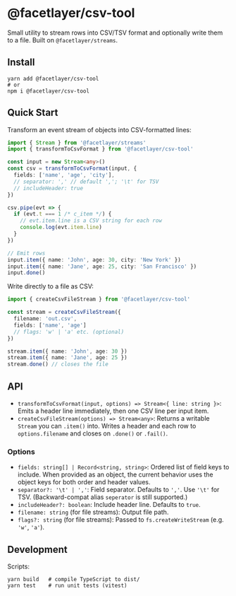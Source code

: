 # @facetlayer/csv-tool

Small utility to stream rows into CSV/TSV format and optionally write them to a file. Built on `@facetlayer/streams`.

## Install

```
yarn add @facetlayer/csv-tool
# or
npm i @facetlayer/csv-tool
```

## Quick Start

Transform an event stream of objects into CSV-formatted lines:

```ts
import { Stream } from '@facetlayer/streams'
import { transformToCsvFormat } from '@facetlayer/csv-tool'

const input = new Stream<any>()
const csv = transformToCsvFormat(input, {
  fields: ['name', 'age', 'city'],
  // separator: ',' // default ','; '\t' for TSV
  // includeHeader: true
})

csv.pipe(evt => {
  if (evt.t === 1 /* c_item */) {
    // evt.item.line is a CSV string for each row
    console.log(evt.item.line)
  }
})

// Emit rows
input.item({ name: 'John', age: 30, city: 'New York' })
input.item({ name: 'Jane', age: 25, city: 'San Francisco' })
input.done()
```

Write directly to a file as CSV:

```ts
import { createCsvFileStream } from '@facetlayer/csv-tool'

const stream = createCsvFileStream({
  filename: 'out.csv',
  fields: ['name', 'age']
  // flags: 'w' | 'a' etc. (optional)
})

stream.item({ name: 'John', age: 30 })
stream.item({ name: 'Jane', age: 25 })
stream.done() // closes the file
```

## API

- `transformToCsvFormat(input, options) => Stream<{ line: string }>`: Emits a header line immediately, then one CSV line per input item.
- `createCsvFileStream(options) => Stream<any>`: Returns a writable `Stream` you can `.item()` into. Writes a header and each row to `options.filename` and closes on `.done()` or `.fail()`.

### Options

- `fields: string[] | Record<string, string>`: Ordered list of field keys to include. When provided as an object, the current behavior uses the object keys for both order and header values.
- `separator?: '\t' | ','`: Field separator. Defaults to `','`. Use `'\t'` for TSV. (Backward-compat alias `seperator` is still supported.)
- `includeHeader?: boolean`: Include header line. Defaults to `true`.
- `filename: string` (for file streams): Output file path.
- `flags?: string` (for file streams): Passed to `fs.createWriteStream` (e.g. `'w'`, `'a'`).

## Development

Scripts:

```
yarn build   # compile TypeScript to dist/
yarn test    # run unit tests (vitest)
```
